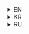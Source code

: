 <details>
<summary>EN</summary>

### Straightforward string library

- **`strLen(const char *str)`**  
  Returns the length of the input string.

- **`strCmp(const char *str, const char *str2)`**  
  Compares two strings and returns `0` if they are equal, `1` if they are not.

- **`strChr_s(const char *str, char chr)`**  
  Returns a pointer to the first occurrence of the character `chr` in the string `str`. If not found, returns a pointer to the null terminator `'\0'`.

- **`strChr(const char *str, char chr)`**  
  Searches for the first occurrence of the character `chr` in the string `str`. Returns a pointer to the character, or `nullptr` if not found.

- **`strStr(const char *str, const char *str2)`**  
  Searches for the substring `str2` in the string `str`. Returns a pointer to the first occurrence of `str2` or `nullptr` if not found.

- **`strCat(const char *str, const char *str2)`**  
  Concatenates two strings and returns a new string containing the result.

- **`strCpy(char *buffer, const char *srcStr)`**  
  Copies the string `srcStr` into the provided `buffer` and returns the `buffer`. (Warning! after dynamic buffer usage, please don't forget to free this buffer)

</details>

<details>
<summary>KR</summary>

### 간단한 문자열 라이브러리

- **`strLen(const char *str)`**  
  입력된 문자열의 길이를 반환합니다.

- **`strCmp(const char *str, const char *str2)`**
  두 문자열을 비교하고 같으면 `0`을, 다르면 `1`을 반환합니다.

- **`strChr_s(const char *str, char chr)`** 
  문자열 `str`에서 문자 `chr`가 처음 나오는 위치를 반환합니다. 찾지 못하면 널 문자 `'\0'`의 포인터를 반환합니다.

- **`strChr(const char *str, char chr)`**
  문자열 `str`에서 문자 `chr`가 처음 나오는 위치를 찾고, 찾으면 해당 문자의 포인터를 반환합니다. 그렇지 않을 경우엔 `nullptr`를 반환합니다.

- **`strStr(const char *str, const char *str2)`** 
  문자열 `str`에서 부분 문자열 `str2`를 찾습니다. 찾으면 `str2`의 첫 번째 위치를 반환하고, 그렇지 않을 경우엔 `nullptr`을 반환합니다.

- **`strCat(const char *str, const char *str2)`**  
  두 문자열을 연결한 후에 결과를 반환합니다.

- **`strCpy(char *buffer, const char *srcStr)`** 
  `srcStr`을 `buffer`에 복사하고 `buffer`를 반환합니다. (주의사항! 동적 `buffer`를 사용한 후에 `buffer`를 삭제되면 좋겠습니다)

</details>

<details>
<summary>RU</summary>

### Простая библиотека строк

- **`strLen(const char *str)`**  
  Возвращает длину строки.

- **`strCmp(const char *str, const char *str2)`** 
  Сравнивает две строки и возвращает `0`, если они равны, и `1`, если они разные.

- **`strChr_s(const char *str, char chr)`**  
  Возвращает указатель на первое вхождение символа `chr` в строку `str`. Если не найдено, возвращает указатель на нулевой символ `'\0'`.

- **`strChr(const char *str, char chr)`** 
  Ищет первое вхождение символа `chr` в строке `str`. Возвращает указатель на символ или `nullptr`, если не найдено.

- **`strStr(const char *str, const char *str2)`**  
  Ищет подстроку `str2` в строке `str`. Возвращает указатель на первое вхождение `str2`, или `nullptr`, если не найдено.

- **`strCat(const char *str, const char *str2)`**  
  Конкатенирует две строки и возвращает новую строку, содержащую результат.

- **`strCpy(char *buffer, const char *srcStr)`** 
  Копирует строку `srcStr` в предоставленный `buffer` и возвращает `buffer`. (Внимание! после использования динамического `buffer` желательно освободить память)

</details>
